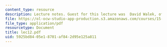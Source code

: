 ```yaml
---
content_type: resource
description: Lecture notes. Guest for this lecture was  David Walek, of Ropes & Gray.
file: https://ol-ocw-studio-app-production.s3.amazonaws.com/courses/15-617-the-law-of-corporate-finance-and-financial-markets-spring-2004/5925bd8405e18701af842d95e125a811_lec12.pdf
file_type: application/pdf
resourcetype: Document
title: lec12.pdf
uid: 5925bd84-05e1-8701-af84-2d95e125a811
---
```

